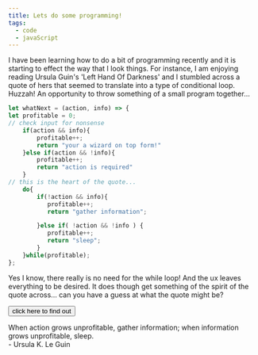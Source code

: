 ```yaml
---
title: Lets do some programming!
tags:
  - code
  - javaScript
---
```



I have been learning how to do a bit of programming recently and it is starting
to effect the way that I look things. For instance, I am enjoying reading Ursula
Guin's 'Left Hand Of Darkness' and I stumbled across a quote of hers that seemed
to translate into a type of conditional loop. Huzzah! An opportunity to throw
something of a small program together...

``` js
let whatNext = (action, info) => {
let profitable = 0;
// check input for nonsense
    if(action && info){
        profitable++;
        return "your a wizard on top form!"
    }else if(action && !info){
        profitable++;
        return "action is required"
    }
// this is the heart of the quote...
    do{
        if(!action && info){
           profitable++;
           return "gather information";

        }else if( !action && !info ) {
           profitable++;
           return "sleep";
        }
    }while(profitable);
};
```

Yes I know, there really is no need for the while loop! And the ux leaves
everything to be desired. It does though get something of the spirit of the
quote across... can you have a guess at what the quote might be?

<script type="text/javascript">
let answer = () => {
    let Quote = document.getElementById("UrsulaQuote");
    let clicked = document.getElementById("clickMe");
    clicked.classList.remove("bg-blue-300")
    clicked.classList.add("bg-yellow-200")
    Quote.style.display = "inline";
};
</script>
<div class="flex justify-center">
<input id="clickMe" class="bg-blue-300 hover:bg-yellow-200 p-1 px-2 my-3 rounded-sm" type="button" onclick="answer()" value="click here to find out" />
</div>

<div id="UrsulaQuote" class="hidden py-2"> 
<p>When action grows unprofitable, gather information; when information grows
unprofitable, sleep. <br> - Ursula K. Le Guin</p>
</div>

